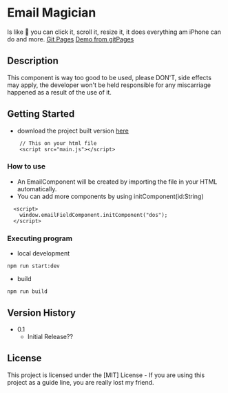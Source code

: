 # Email Magician

Is like 🤯 you can click it, scroll it, resize it, it does everything am iPhone can do and more.
[Git Pages](https://jose-bustamante.github.io/EmailsFieldVanilla/) [Demo from gitPages](./dist/index.html)

## Description

This component is way too good to be used, please DON'T, side effects may apply, the developer won't be held responsible for any miscarriage happened as a result of the use of it.

## Getting Started

- download the project built version [here](./dist/main.js)

```
    // This on your html file
    <script src="main.js"></script>

```

### How to use

- An EmailComponent will be created by importing the file in your HTML automatically.
- You can add more components by using initComponent(id:String)

```
  <script>
    window.emailFieldComponent.initComponent("dos");
  </script>
```

### Executing program

- local development

```
npm run start:dev
```

- build

```
npm run build
```

## Version History

- 0.1
  - Initial Release??

## License

This project is licensed under the [MIT] License - If you are using this project as a guide line, you are really lost my friend.
